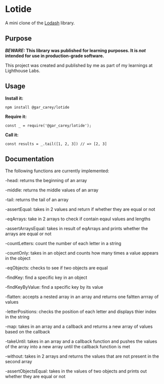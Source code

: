 # Lotide

A mini clone of the [Lodash](https://lodash.com) library.

## Purpose

**_BEWARE:_ This library was published for learning purposes. It is _not_ intended for use in production-grade software.**

This project was created and published by me as part of my learnings at Lighthouse Labs. 

## Usage

**Install it:**

`npm install @gar_carey/lotide`

**Require it:**

`const _ = require('@gar_carey/lotide');`

**Call it:**

`const results = _.tail([1, 2, 3]) // => [2, 3]`

## Documentation

The following functions are currently implemented:

-head: returns the beginning of an array

-middle: returns the middle values of an array

-tail: returns the tail of an array

-assertEqual: takes in 2 values and return if whether they are equal or not

-eqArrays: take in 2 arrays to check if contain eqaul values and lengths

-assertArraysEqual: takes in result of eqArrays and prints whether the arrays are equal or not 

-countLetters: count the number of each letter in a string

-countOnly: takes in an object and counts how many times a value appears in the object

-eqObjects: checks to see if two objects are equal

-findKey: find a specific key in an object

-findKeyByValue: find a specific key by its value

-flatten: accepts a nested array in an array and returns one faltten arrray of values 

-letterPositions: checks the position of each letter and displays thier index in the string

-map: takes in an array and a callback and returns a new array of values based on the callback

-takeUntil: takes in an array and a callback function and pushes the values of the array into a new array until the callback function is met

-without: takes in 2 arrays and returns the values that are not present in the second array 

-assertObjectsEqual: takes in the values of two objects and prints out whether they are equal or not 